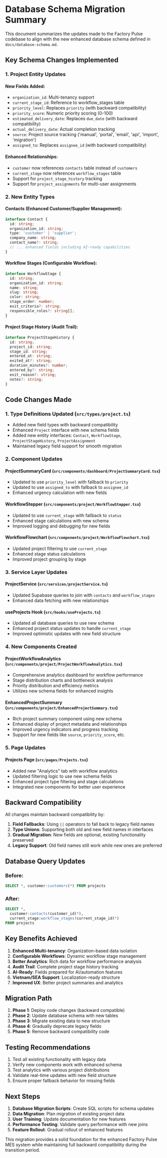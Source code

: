 # Database Schema Migration Summary

This document summarizes the updates made to the Factory Pulse codebase to align with the new enhanced database schema defined in `docs/database-schema.md`.

## Key Schema Changes Implemented

### 1. **Project Entity Updates**

#### New Fields Added:
- `organization_id`: Multi-tenancy support
- `current_stage_id`: Reference to workflow_stages table
- `priority_level`: Replaces `priority` (with backward compatibility)
- `priority_score`: Numeric priority scoring (0-100)
- `estimated_delivery_date`: Replaces `due_date` (with backward compatibility)
- `actual_delivery_date`: Actual completion tracking
- `source`: Project source tracking ('manual', 'portal', 'email', 'api', 'import', 'migration')
- `assigned_to`: Replaces `assignee_id` (with backward compatibility)

#### Enhanced Relationships:
- `customer` now references `contacts` table instead of `customers`
- `current_stage` now references `workflow_stages` table
- Support for `project_stage_history` tracking
- Support for `project_assignments` for multi-user assignments

### 2. **New Entity Types**

#### Contacts (Enhanced Customer/Supplier Management):
```typescript
interface Contact {
  id: string;
  organization_id: string;
  type: 'customer' | 'supplier';
  company_name: string;
  contact_name?: string;
  // ... enhanced fields including AI-ready capabilities
}
```

#### Workflow Stages (Configurable Workflow):
```typescript
interface WorkflowStage {
  id: string;
  organization_id: string;
  name: string;
  slug: string;
  color: string;
  stage_order: number;
  exit_criteria?: string;
  responsible_roles?: string[];
}
```

#### Project Stage History (Audit Trail):
```typescript
interface ProjectStageHistory {
  id: string;
  project_id: string;
  stage_id: string;
  entered_at: string;
  exited_at?: string;
  duration_minutes?: number;
  entered_by?: string;
  exit_reason?: string;
  notes?: string;
}
```

## Code Changes Made

### 1. **Type Definitions Updated** (`src/types/project.ts`)

- Added new field types with backward compatibility
- Enhanced `Project` interface with new schema fields
- Added new entity interfaces: `Contact`, `WorkflowStage`, `ProjectStageHistory`, `ProjectAssignment`
- Maintained legacy field support for smooth migration

### 2. **Component Updates**

#### ProjectSummaryCard (`src/components/dashboard/ProjectSummaryCard.tsx`)
- Updated to use `priority_level` with fallback to `priority`
- Updated to use `assigned_to` with fallback to `assignee_id`
- Enhanced urgency calculation with new fields

#### WorkflowStepper (`src/components/project/WorkflowStepper.tsx`)
- Updated to use `current_stage` with fallback to `status`
- Enhanced stage calculations with new schema
- Improved logging and debugging for new fields

#### WorkflowFlowchart (`src/components/project/WorkflowFlowchart.tsx`)
- Updated project filtering to use `current_stage`
- Enhanced stage status calculations
- Improved project grouping by stage

### 3. **Service Layer Updates**

#### ProjectService (`src/services/projectService.ts`)
- Updated Supabase queries to join with `contacts` and `workflow_stages`
- Enhanced data fetching with new relationships

#### useProjects Hook (`src/hooks/useProjects.ts`)
- Updated all database queries to use new schema
- Enhanced project status updates to handle `current_stage`
- Improved optimistic updates with new field structure

### 4. **New Components Created**

#### ProjectWorkflowAnalytics (`src/components/project/ProjectWorkflowAnalytics.tsx`)
- Comprehensive analytics dashboard for workflow performance
- Stage distribution charts and bottleneck analysis
- Priority distribution and efficiency metrics
- Utilizes new schema fields for enhanced insights

#### EnhancedProjectSummary (`src/components/project/EnhancedProjectSummary.tsx`)
- Rich project summary component using new schema
- Enhanced display of project metadata and relationships
- Improved urgency indicators and progress tracking
- Support for new fields like `source`, `priority_score`, etc.

### 5. **Page Updates**

#### Projects Page (`src/pages/Projects.tsx`)
- Added new "Analytics" tab with workflow analytics
- Updated filtering logic to use new schema fields
- Enhanced project type filtering and stage calculations
- Integrated new components for better user experience

## Backward Compatibility

All changes maintain backward compatibility by:

1. **Field Fallbacks**: Using `||` operators to fall back to legacy field names
2. **Type Unions**: Supporting both old and new field names in interfaces
3. **Gradual Migration**: New fields are optional, existing functionality preserved
4. **Legacy Support**: Old field names still work while new ones are preferred

## Database Query Updates

### Before:
```sql
SELECT *, customer:customers(*) FROM projects
```

### After:
```sql
SELECT *, 
  customer:contacts!customer_id(*),
  current_stage:workflow_stages!current_stage_id(*)
FROM projects
```

## Key Benefits Achieved

1. **Enhanced Multi-tenancy**: Organization-based data isolation
2. **Configurable Workflows**: Dynamic workflow stage management
3. **Better Analytics**: Rich data for workflow performance analysis
4. **Audit Trail**: Complete project stage history tracking
5. **AI-Ready**: Fields prepared for AI/automation features
6. **Vietnam/SEA Support**: Localization-ready structure
7. **Improved UX**: Better project summaries and analytics

## Migration Path

1. **Phase 1**: Deploy code changes (backward compatible)
2. **Phase 2**: Update database schema with new tables
3. **Phase 3**: Migrate existing data to new structure
4. **Phase 4**: Gradually deprecate legacy fields
5. **Phase 5**: Remove backward compatibility code

## Testing Recommendations

1. Test all existing functionality with legacy data
2. Verify new components work with enhanced schema
3. Test analytics with various project distributions
4. Validate real-time updates with new field structure
5. Ensure proper fallback behavior for missing fields

## Next Steps

1. **Database Migration Scripts**: Create SQL scripts for schema updates
2. **Data Migration**: Plan migration of existing project data
3. **User Training**: Update documentation for new features
4. **Performance Testing**: Validate query performance with new joins
5. **Feature Rollout**: Gradual rollout of enhanced features

This migration provides a solid foundation for the enhanced Factory Pulse MES system while maintaining full backward compatibility during the transition period.